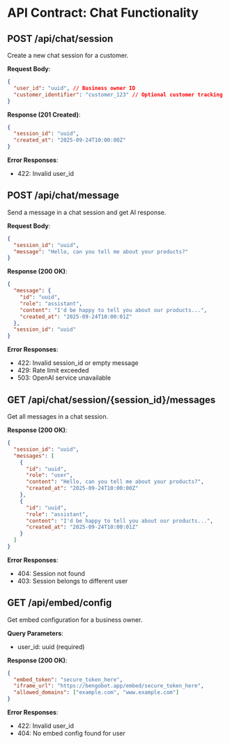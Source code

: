 # API Contract: Chat Functionality

## POST /api/chat/session
Create a new chat session for a customer.

**Request Body**:
```json
{
  "user_id": "uuid", // Business owner ID
  "customer_identifier": "customer_123" // Optional customer tracking
}
```

**Response (201 Created)**:
```json
{
  "session_id": "uuid",
  "created_at": "2025-09-24T10:00:00Z"
}
```

**Error Responses**:
- 422: Invalid user_id

## POST /api/chat/message
Send a message in a chat session and get AI response.

**Request Body**:
```json
{
  "session_id": "uuid",
  "message": "Hello, can you tell me about your products?"
}
```

**Response (200 OK)**:
```json
{
  "message": {
    "id": "uuid",
    "role": "assistant",
    "content": "I'd be happy to tell you about our products...",
    "created_at": "2025-09-24T10:00:01Z"
  },
  "session_id": "uuid"
}
```

**Error Responses**:
- 422: Invalid session_id or empty message
- 429: Rate limit exceeded
- 503: OpenAI service unavailable

## GET /api/chat/session/{session_id}/messages
Get all messages in a chat session.

**Response (200 OK)**:
```json
{
  "session_id": "uuid",
  "messages": [
    {
      "id": "uuid",
      "role": "user",
      "content": "Hello, can you tell me about your products?",
      "created_at": "2025-09-24T10:00:00Z"
    },
    {
      "id": "uuid",
      "role": "assistant",
      "content": "I'd be happy to tell you about our products...",
      "created_at": "2025-09-24T10:00:01Z"
    }
  ]
}
```

**Error Responses**:
- 404: Session not found
- 403: Session belongs to different user

## GET /api/embed/config
Get embed configuration for a business owner.

**Query Parameters**:
- user_id: uuid (required)

**Response (200 OK)**:
```json
{
  "embed_token": "secure_token_here",
  "iframe_url": "https://bengobot.app/embed/secure_token_here",
  "allowed_domains": ["example.com", "www.example.com"]
}
```

**Error Responses**:
- 422: Invalid user_id
- 404: No embed config found for user